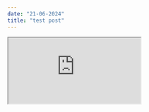 ```yaml
---
date: "21-06-2024"
title: "test post"
---
```

<iframe src="https://www.youtube.com/embed/0j2IIOodhTI" allowfullscreen></iframe>
